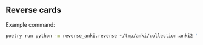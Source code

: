 ## Reverse cards

Example command:
```sh
poetry run python -m reverse_anki.reverse ~/tmp/anki/collection.anki2 "Monthly findings" ~/tmp/reversed_anki/test.apkg
```

